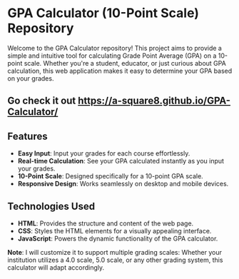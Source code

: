 # GPA Calculator (10-Point Scale) Repository

Welcome to the GPA Calculator repository! This project aims to provide a simple and intuitive tool for calculating Grade Point Average (GPA) on a 10-point scale. Whether you're a student, educator, or just curious about GPA calculation, this web application makes it easy to determine your GPA based on your grades.

## Go check it out https://a-square8.github.io/GPA-Calculator/

## Features

- **Easy Input**: Input your grades for each course effortlessly.
- **Real-time Calculation**: See your GPA calculated instantly as you input your grades.
- **10-Point Scale**: Designed specifically for a 10-point GPA scale.
- **Responsive Design**: Works seamlessly on desktop and mobile devices.

## Technologies Used

- **HTML**: Provides the structure and content of the web page.
- **CSS**: Styles the HTML elements for a visually appealing interface.
- **JavaScript**: Powers the dynamic functionality of the GPA calculator.

**Note**: I will customize it to support multiple grading scales: Whether your institution utilizes a 4.0 scale, 5.0 scale, or any other grading system, this calculator will adapt accordingly.
